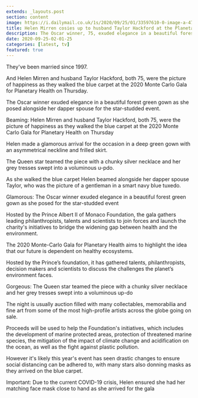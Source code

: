 ```yaml
---
extends: _layouts.post
section: content
image: https://i.dailymail.co.uk/1s/2020/09/25/01/33597610-0-image-a-47_1600995296655.jpg 
title: Helen Mirren cosies up to husband Taylor Hackford at the Planetary Health gala in Monte Carlo 
description: The Oscar winner, 75, exuded elegance in a beautiful forest green gown as she posed alongside her dapper spouse for the star-studded event in Monaco on Thursday. 
date: 2020-09-25-02-01-25 
categories: [latest, tv] 
featured: true 
--- 
```

They've been married since 1997.

And Helen Mirren and husband Taylor Hackford, both 75, were the picture of happiness as they walked the blue carpet at the 2020 Monte Carlo Gala for Planetary Health on Thursday.

The Oscar winner exuded elegance in a beautiful forest green gown as she posed alongside her dapper spouse for the star-studded event.

Beaming: Helen Mirren and husband Taylor Hackford, both 75, were the picture of happiness as they walked the blue carpet at the 2020 Monte Carlo Gala for Planetary Health on Thursday

Helen made a glamorous arrival for the occasion in a deep green gown with an asymmetrical neckline and frilled skirt.

The Queen star teamed the piece with a chunky silver necklace and her grey tresses swept into a voluminous u-pdo.

As she walked the blue carpet Helen beamed alongside her dapper spouse Taylor, who was the picture of a gentleman in a smart navy blue tuxedo.

Glamorous: The Oscar winner exuded elegance in a beautiful forest green gown as she posed for the star-studded event

Hosted by the Prince Albert II of Monaco Foundation, the gala gathers leading philanthropists, talents and scientists to join forces and launch the charity's initiatives to bridge the widening gap between health and the environment. 

The 2020 Monte-Carlo Gala for Planetary Health aims to highlight the idea that our future is dependent on healthy ecosystems.

Hosted by the Prince’s foundation, it has gathered talents, philanthropists, decision makers and scientists to discuss the challenges the planet’s environment faces. 

Gorgeous: The Queen star teamed the piece with a chunky silver necklace and her grey tresses swept into a voluminous up-do

The night is usually auction filled with many collectables, memorabilia and fine art from some of the most high-profile artists across the globe going on sale.

Proceeds will be used to help the Foundation's initiatives, which includes the development of marine protected areas, protection of threatened marine species, the mitigation of the impact of climate change and acidification on the ocean, as well as the fight against plastic pollution.  

However it's likely this year's event has seen drastic changes to ensure social distancing can be adhered to, with many stars also donning masks as they arrived on the blue carpet. 

Important: Due to the current COVID-19 crisis, Helen ensured she had her matching face mask close to hand as she arrived for the gala

